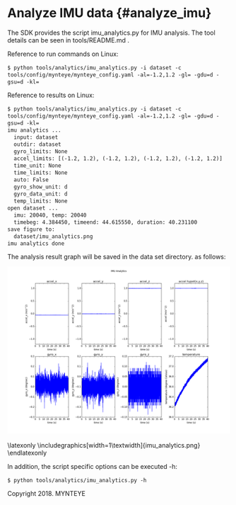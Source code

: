 # Analyze IMU data {#analyze_imu}

The SDK provides the script imu_analytics.py for IMU analysis. The tool details can be seen in tools/README.md .

Reference to run commands on Linux:

```
$ python tools/analytics/imu_analytics.py -i dataset -c tools/config/mynteye/mynteye_config.yaml -al=-1.2,1.2 -gl= -gdu=d -gsu=d -kl=
```

Reference to results on Linux:

```
$ python tools/analytics/imu_analytics.py -i dataset -c tools/config/mynteye/mynteye_config.yaml -al=-1.2,1.2 -gl= -gdu=d -gsu=d -kl=
imu analytics ...
  input: dataset
  outdir: dataset
  gyro_limits: None
  accel_limits: [(-1.2, 1.2), (-1.2, 1.2), (-1.2, 1.2), (-1.2, 1.2)]
  time_unit: None
  time_limits: None
  auto: False
  gyro_show_unit: d
  gyro_data_unit: d
  temp_limits: None
open dataset ...
  imu: 20040, temp: 20040
  timebeg: 4.384450, timeend: 44.615550, duration: 40.231100
save figure to:
  dataset/imu_analytics.png
imu analytics done
```

The analysis result graph will be saved in the data set directory. as follows:

![imu analytics](imu_analytics.png)

\latexonly
\includegraphics[width=1\textwidth]{imu_analytics.png}
\endlatexonly

In addition, the script specific options can be executed -h:

```
$ python tools/analytics/imu_analytics.py -h
```

Copyright 2018. MYNTEYE
